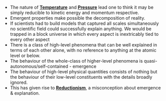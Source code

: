 - The nature of  **[Temperature](../notes/Temperature)**  and  **[Pressure](../notes/Pressure)** lead one to think it may be simply reducible to kinetic energy and momentum respective. 
- Emergent properties make possible the decomposition of reality. 
- If scientists had to build models that captured all scales simultaneously no scientific field could successfully explain anything. We would be trapped in a block universe in which every aspect is inextricably tied to every other aspect
- There is a class of high-level phenomena that can be well explained in terms of each other alone, with no reference to anything at the atomic level or below. 
- The behaviour of the whole-class of higher-level phenomena is quasi-autonomous/self-contained - emergence
- The behaviour of high-level physical quantities consists of nothing but the behaviour of their low-level constituents with the details broadly ignored. 
- This has given rise to **[Reductionism](../notes/Reductionism)**, a misconception about emergence & explanation. 

